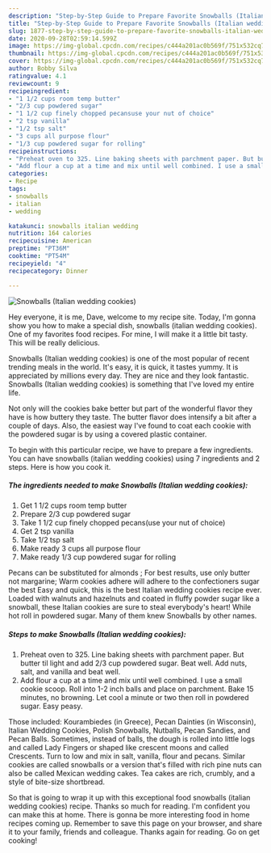 ```yaml
---
description: "Step-by-Step Guide to Prepare Favorite Snowballs (Italian wedding cookies)"
title: "Step-by-Step Guide to Prepare Favorite Snowballs (Italian wedding cookies)"
slug: 1877-step-by-step-guide-to-prepare-favorite-snowballs-italian-wedding-cookies
date: 2020-09-28T02:59:14.599Z
image: https://img-global.cpcdn.com/recipes/c444a201ac0b569f/751x532cq70/snowballs-italian-wedding-cookies-recipe-main-photo.jpg
thumbnail: https://img-global.cpcdn.com/recipes/c444a201ac0b569f/751x532cq70/snowballs-italian-wedding-cookies-recipe-main-photo.jpg
cover: https://img-global.cpcdn.com/recipes/c444a201ac0b569f/751x532cq70/snowballs-italian-wedding-cookies-recipe-main-photo.jpg
author: Bobby Silva
ratingvalue: 4.1
reviewcount: 9
recipeingredient:
- "1 1/2 cups room temp butter"
- "2/3 cup powdered sugar"
- "1 1/2 cup finely chopped pecansuse your nut of choice"
- "2 tsp vanilla"
- "1/2 tsp salt"
- "3 cups all purpose flour"
- "1/3 cup powdered sugar for rolling"
recipeinstructions:
- "Preheat oven to 325. Line baking sheets with parchment paper. But butter til light and add 2/3 cup powdered sugar. Beat well. Add nuts, salt, and vanilla and beat well."
- "Add flour a cup at a time and mix until well combined. I use a small cookie scoop. Roll into 1-2 inch balls and place on parchment. Bake 15 minutes, no browning. Let cool a minute or two then roll in powdered sugar. Easy peasy."
categories:
- Recipe
tags:
- snowballs
- italian
- wedding

katakunci: snowballs italian wedding 
nutrition: 164 calories
recipecuisine: American
preptime: "PT36M"
cooktime: "PT54M"
recipeyield: "4"
recipecategory: Dinner

---
```



![Snowballs (Italian wedding cookies)](https://img-global.cpcdn.com/recipes/c444a201ac0b569f/751x532cq70/snowballs-italian-wedding-cookies-recipe-main-photo.jpg)

Hey everyone, it is me, Dave, welcome to my recipe site. Today, I'm gonna show you how to make a special dish, snowballs (italian wedding cookies). One of my favorites food recipes. For mine, I will make it a little bit tasty. This will be really delicious.

Snowballs (Italian wedding cookies) is one of the most popular of recent trending meals in the world. It's easy, it is quick, it tastes yummy. It is appreciated by millions every day. They are nice and they look fantastic. Snowballs (Italian wedding cookies) is something that I've loved my entire life.

Not only will the cookies bake better but part of the wonderful flavor they have is how buttery they taste. The butter flavor does intensify a bit after a couple of days. Also, the easiest way I&#39;ve found to coat each cookie with the powdered sugar is by using a covered plastic container.


To begin with this particular recipe, we have to prepare a few ingredients. You can have snowballs (italian wedding cookies) using 7 ingredients and 2 steps. Here is how you cook it.

<!--inarticleads1-->

##### The ingredients needed to make Snowballs (Italian wedding cookies):

1. Get 1 1/2 cups room temp butter
1. Prepare 2/3 cup powdered sugar
1. Take 1 1/2 cup finely chopped pecans(use your nut of choice)
1. Get 2 tsp vanilla
1. Take 1/2 tsp salt
1. Make ready 3 cups all purpose flour
1. Make ready 1/3 cup powdered sugar for rolling


Pecans can be substituted for almonds ; For best results, use only butter not margarine; Warm cookies adhere will adhere to the confectioners sugar the best Easy and quick, this is the best Italian wedding cookies recipe ever. Loaded with walnuts and hazelnuts and coated in fluffy powder sugar like a snowball, these Italian cookies are sure to steal everybody&#39;s heart! While hot roll in powdered sugar. Many of them knew Snowballs by other names. 

<!--inarticleads2-->

##### Steps to make Snowballs (Italian wedding cookies):

1. Preheat oven to 325. Line baking sheets with parchment paper. But butter til light and add 2/3 cup powdered sugar. Beat well. Add nuts, salt, and vanilla and beat well.
1. Add flour a cup at a time and mix until well combined. I use a small cookie scoop. Roll into 1-2 inch balls and place on parchment. Bake 15 minutes, no browning. Let cool a minute or two then roll in powdered sugar. Easy peasy.


Those included: Kourambiedes (in Greece), Pecan Dainties (in Wisconsin), Italian Wedding Cookies, Polish Snowballs, Nutballs, Pecan Sandies, and Pecan Balls. Sometimes, instead of balls, the dough is rolled into little logs and called Lady Fingers or shaped like crescent moons and called Crescents. Turn to low and mix in salt, vanilla, flour and pecans. Similar cookies are called snowballs or a version that&#39;s filled with rich pine nuts can also be called Mexican wedding cakes. Tea cakes are rich, crumbly, and a style of bite-size shortbread. 

So that is going to wrap it up with this exceptional food snowballs (italian wedding cookies) recipe. Thanks so much for reading. I'm confident you can make this at home. There is gonna be more interesting food in home recipes coming up. Remember to save this page on your browser, and share it to your family, friends and colleague. Thanks again for reading. Go on get cooking!
